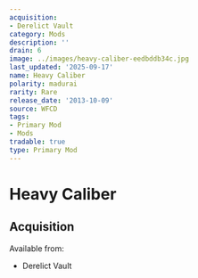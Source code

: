 ```yaml
---
acquisition:
- Derelict Vault
category: Mods
description: ''
drain: 6
image: ../images/heavy-caliber-eedbddb34c.jpg
last_updated: '2025-09-17'
name: Heavy Caliber
polarity: madurai
rarity: Rare
release_date: '2013-10-09'
source: WFCD
tags:
- Primary Mod
- Mods
tradable: true
type: Primary Mod
---
```


# Heavy Caliber

## Acquisition

Available from:
- Derelict Vault

